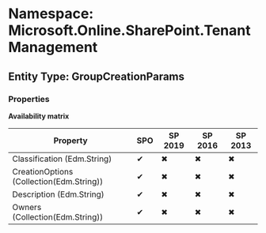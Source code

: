 # Namespace: Microsoft.Online.SharePoint.TenantManagement

## Entity Type: GroupCreationParams

### Properties

**Availability matrix**

Property | SPO | SP 2019 | SP 2016 | SP 2013
----------|-----|---------|---------|--------
Classification (Edm.String) | ✔ | ✖ | ✖ | ✖
CreationOptions (Collection(Edm.String)) | ✔ | ✖ | ✖ | ✖
Description (Edm.String) | ✔ | ✖ | ✖ | ✖
Owners (Collection(Edm.String)) | ✔ | ✖ | ✖ | ✖

